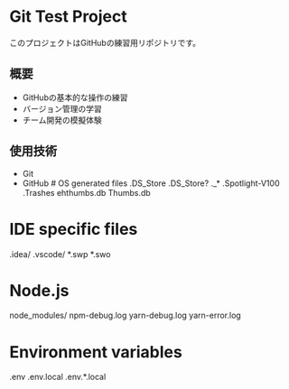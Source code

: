 # Git Test Project

このプロジェクトはGitHubの練習用リポジトリです。

## 概要
- GitHubの基本的な操作の練習
- バージョン管理の学習
- チーム開発の模擬体験

## 使用技術
- Git
- GitHub # OS generated files
.DS_Store
.DS_Store?
._*
.Spotlight-V100
.Trashes
ehthumbs.db
Thumbs.db

# IDE specific files
.idea/
.vscode/
*.swp
*.swo

# Node.js
node_modules/
npm-debug.log
yarn-debug.log
yarn-error.log

# Environment variables
.env
.env.local
.env.*.local